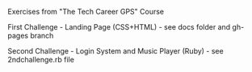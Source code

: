 Exercises from "The Tech Career GPS" Course

First Challenge - Landing Page (CSS+HTML) - see docs folder and gh-pages branch

Second Challenge - Login System and Music Player (Ruby) - see 2ndchallenge.rb file